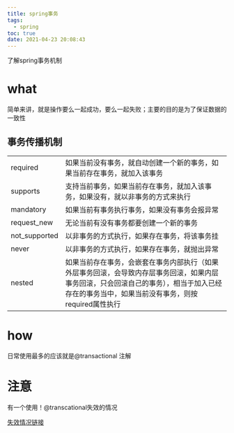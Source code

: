 ```yaml
---
title: spring事务
tags:
  - spring
toc: true
date: 2021-04-23 20:08:43
---
```


了解spring事务机制

<!-- more -->

# what

简单来讲，就是操作要么一起成功，要么一起失败；主要的目的是为了保证数据的一致性

## 事务传播机制

|               |                                                              |
| ------------- | ------------------------------------------------------------ |
| required      | 如果当前没有事务，就自动创建一个新的事务，如果当前存在事务，就加入该事务 |
| supports      | 支持当前事务，如果当前存在事务，就加入该事务，如果没有，就以非事务的方式来执行 |
| mandatory     | 如果当前有事务执行事务，如果没有事务会报异常                 |
| request_new   | 无论当前有没有事务都要创建一个新的事务                       |
| not_supported | 以非事务的方式执行，如果存在事务，将该事务挂                 |
| never         | 以非事务的方式执行，如果存在事务，就抛出异常                 |
| nested        | 如果当前存在事务，会嵌套在事务内部执行（如果外层事务回滚，会导致内存层事务回滚，如果内层事务回滚，只会回滚自己的事务），相当于加入已经存在的事务当中，如果当前没有事务，则按required属性执行 |

# how

日常使用最多的应该就是@transactional 注解

# 注意

有一个使用！@transcational失效的情况

[失效情况链接](https://mp.weixin.qq.com/s/4t_DWw-xQzeZBe139-OO6g)
